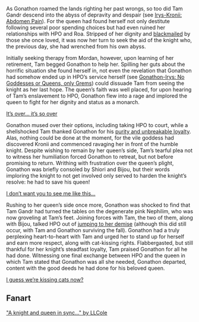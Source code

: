 <!-- title: The Sham Queen’s Sacrifice -->

As Gonathon roamed the lands righting her past wrongs, so too did Tam Gandr descend into the abyss of depravity and despair (see [Irys-Kronii: Abdomen Pain](#edge:irys-kronii)). For the queen had found herself not only destitute following several poor spending choices but had even ruined her relationships with HPO and Roa. Stripped of her dignity and [blackmailed](https://youtu.be/alQr5XqoUPs?t=15489) by those she once loved, it was now her turn to seek the aid of the knight who, the previous day, she had wrenched from his own abyss.

Initially seeking therapy from Mordan, however, upon learning of her retirement, Tam begged Gonathon to help her. Spilling her guts about the horrific situation she found herself in, not even the revelation that Gonathon had somehow ended up in HPO’s service herself (see [Gonathon-Irys: No Goddesses or Queens, only Grems](#edge:irys-gigi)) could dissuade Tam from seeing the knight as her last hope. The queen’s faith was well placed, for upon hearing of Tam’s enslavement to HPO, Gonathon flew into a rage and implored the queen to fight for her dignity and status as a monarch.

[It’s over… it’s so over](#embed:https://youtu.be/alQr5XqoUPs?t=15613)

Gonathon mused over their options, including taking HPO to court, while a shellshocked Tam thanked Gonathon for his [purity and unbreakable loyalty](https://youtu.be/alQr5XqoUPs?t=15872). Alas, nothing could be done at the moment, for the vile goddess had discovered Kronii and commenced ravaging her in front of the humble knight. Despite wishing to remain by her queen’s side, Tam’s tearful plea not to witness her humiliation forced Gonathon to retreat, but not before promising to return. Writhing with frustration over the queen’s plight, Gonathon was briefly consoled by Shiori and Bijou, but their words imploring the knight to not get involved only served to harden the knight’s resolve: he had to save his queen!

[I don’t want you to see me like this…](#embed:https://youtu.be/alQr5XqoUPs?t=16167)

Rushing to her queen’s side once more, Gonathon was shocked to find that Tam Gandr had turned the tables on the degenerate pink Nephilim, who was now groveling at Tam’s feet. Joining forces with Tam, the two of them, along with Bijou, talked HPO out of [jumping to her demise](https://youtu.be/alQr5XqoUPs?t=17973) (although this did still occur, with Tam and Gonathon surviving the fall). Gonathon had a truly perplexing heart-to-heart with Tam and urged her to stand up for herself and earn more respect, along with cat-kissing rights. Flabbergasted, but still thankful for her knight’s steadfast loyalty, Tam praised Gonathon for all he had done. Witnessing one final exchange between HPO and the queen in which Tam stated that Gonathon was all she needed, Gonathon departed, content with the good deeds he had done for his beloved queen.

[I guess we’re kissing cats now?](#embed:https://youtu.be/alQr5XqoUPs?t=18803)

## Fanart

["A knight and queen in sync..." by LLCole](https://x.com/LLCole_/status/1922040765531718058)
